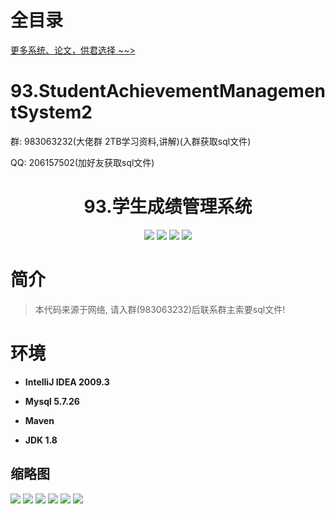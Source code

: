 # 全目录

[更多系统、论文，供君选择 ~~>](https://www.bitwise.net.cn)

# 93.StudentAchievementManagementSystem2

<p>群: 983063232(大佬群 2TB学习资料,讲解)(入群获取sql文件)</p>
<p>QQ: 206157502(加好友获取sql文件)</p>

<p><h1 align="center">93.学生成绩管理系统</h1></p>

<p align="center">
	<img src="https://img.shields.io/badge/jdk-1.8-orange.svg"/>
    <img src="https://img.shields.io/badge/spring-5.x-lightgrey.svg"/>
    <img src="https://img.shields.io/badge/springmvc-3.x-blue.svg"/>
    <img src="https://img.shields.io/badge/mybatis-3.x-blue.svg"/>
</p>

# 简介

> 本代码来源于网络, 请入群(983063232)后联系群主索要sql文件!
>
# 环境

- <b>IntelliJ IDEA 2009.3</b>

- <b>Mysql 5.7.26</b>

- <b>Maven</b>

- <b>JDK 1.8</b>



## 缩略图

![](https://bitwise.oss-cn-heyuan.aliyuncs.com/2024/9/10/54488407-be2e-45ac-9099-b6ad977ada33.png)
![](https://bitwise.oss-cn-heyuan.aliyuncs.com/2024/9/10/17d7a9c3-72c5-4a0f-8153-135ad6881737.png)
![](https://bitwise.oss-cn-heyuan.aliyuncs.com/2024/9/10/afc1f757-ddd0-4c57-8b7e-94569e5acea1.png)
![](https://bitwise.oss-cn-heyuan.aliyuncs.com/2024/9/10/404af0f3-823f-4b3c-9b5e-a4856fc3229f.png)
![](https://bitwise.oss-cn-heyuan.aliyuncs.com/2024/9/10/dae3bdc4-e728-408b-9e29-9b822574882f.png)
![](https://bitwise.oss-cn-heyuan.aliyuncs.com/2024/9/10/5996ce56-40eb-49ad-96b5-b2b8cf0bf6df.png)


